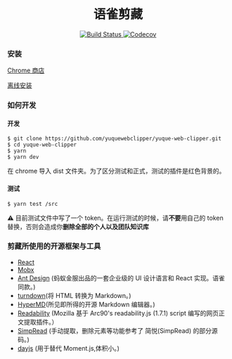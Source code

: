 <h1 align="center">语雀剪藏</h1>
<p align="center">
    <a href="https://travis-ci.org/yuquewebclipper/yuque-web-clipper">
      <img src="https://img.shields.io/travis/yuquewebclipper/yuque-web-clipper/master.svg?style=flat-square" alt="Build Status">
    </a>
    <a href="https://codecov.io/gh/yuquewebclipper/yuque-web-clipper">
      <img src="https://img.shields.io/codecov/c/github/yuquewebclipper/yuque-web-clipper/master.svg?style=flat-square" alt="Codecov">
    </a>
</p>

### 安装

[Chrome 商店](https://chrome.google.com/webstore/detail/语雀剪藏/pdecnpgmmhjfnoiebndphjggimhjhdog)

[离线安装](https://www.yuque.com/yuqueclipper/av5y68/ayau8f)

### 如何开发

#### 开发

```
$ git clone https://github.com/yuquewebclipper/yuque-web-clipper.git
$ cd yuque-web-clipper
$ yarn
$ yarn dev
```

在 chrome 导入 dist 文件夹。为了区分测试和正式，测试的插件是红色背景的。

#### 测试

```
$ yarn test /src
```

⚠️ 目前测试文件中写了一个 token。在运行测试的时候，请**不要**用自己的 token 替换，否则会造成你**删除全部的个人以及团队知识库**

### 剪藏所使用的开源框架与工具

- [React](https://github.com/facebook/react/)
- [Mobx](https://github.com/mobxjs/mobx)
- [Ant Design](https://github.com/ant-design/ant-design/) (蚂蚁金服出品的一套企业级的 UI 设计语言和 React 实现。语雀同款。)
- [turndown](https://github.com/domchristie/turndown)(将 HTML 转换为 Markdown。)
- [HyperMD](https://github.com/laobubu/HyperMD)(所见即所得的开源 Markdown 编辑器。)
- [Readability](https://github.com/mozilla/readability) (Mozilla 基于 Arc90's readability.js (1.7.1) script 编写的网页正文提取插件。）
- [SimpRead](https://github.com/Kenshin/simpread) (手动提取，删除元素等功能参考了 简悦(SimpRead) 的部分源码。)
- [dayjs](https://github.com/iamkun/dayjs) (用于替代 Moment.js,体积小。)
